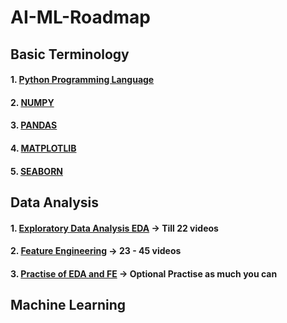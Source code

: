 # AI-ML-Roadmap

## Basic Terminology
#### 1. [Python Programming Language](https://youtube.com/playlist?list=PLGjplNEQ1it8-0CmoljS5yeV-GlKSUEt0&feature=shared)
#### 2. [NUMPY](https://www.youtube.com/live/XF6DCrNTzug?feature=shared)
#### 3. [PANDAS](https://youtu.be/RhEjmHeDNoA?feature=shared)
#### 4. [MATPLOTLIB](https://youtube.com/playlist?list=PLeo1K3hjS3uu4Lr8_kro2AqaO6CFYgKOl&feature=shared)
#### 5. [SEABORN](https://www.youtube.com/live/DWVLRhnuGqI?feature=shared)

## Data Analysis
#### 1. [Exploratory Data Analysis EDA](https://youtube.com/playlist?list=PLKnIA16_Rmvbr7zKYQuBfsVkjoLcJgxHH&feature=shared) -> Till 22 videos
#### 2. [Feature Engineering](https://youtube.com/playlist?list=PLKnIA16_Rmvbr7zKYQuBfsVkjoLcJgxHH&feature=shared) -> 23 - 45 videos
#### 3. [Practise of EDA and FE](https://www.youtube.com/playlist?list=PLZoTAELRMXVPzj1D0i_6ajJ6gyD22b3jh) -> Optional Practise as much you can

## Machine Learning 
